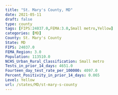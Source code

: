 ```yaml
---
title: "St. Mary's County, MD"
date: 2021-05-11
draft: false
type: county
tags: [FIPS:24037.0,FEMA:3.0,Small metro,Yellow]
categories: [MD]
County: St. Mary's County
State: MD
FIPS: 24037.0
FEMA_Region: 3.0
Population: 113510.0
NCHS_Urban_Rural_Classification: Small metro
Tests_in_prior_14_days: 4651.0
Fourteen_day_test_rate_per_100000: 4097.0
Percent_Positivity_in_prior_14_days: 0.065
Level: Yellow
url: /states/MD/st-mary-s-county
---
```



